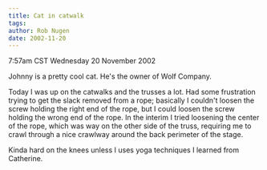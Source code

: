```yaml
---
title: Cat in catwalk
tags: 
author: Rob Nugen
date: 2002-11-20
---
```


<p class=date>7:57am CST Wednesday 20 November 2002</p>

<p>Johnny is a pretty cool cat.  He's the owner of Wolf Company.</p>

<p>Today I was up on the catwalks and the trusses a lot.  Had some
frustration trying to get the slack removed from a rope; basically I
couldn't loosen the screw holding the right end of the rope, but I
could loosen the screw holding the wrong end of the rope.  In the
interim I tried loosening the center of the rope, which was way on the
other side of the truss, requiring me to crawl through a nice crawlway
around the back perimeter of the stage.</p>

<p>Kinda hard on the knees unless I uses yoga techniques I learned
from Catherine.</p>

